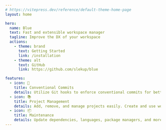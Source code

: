 ```yaml
---
# https://vitepress.dev/reference/default-theme-home-page
layout: home

hero:
  name: Blue
  text: Fast and extensible workspace manager
  tagline: Improve the DX of your workspace
  actions:
    - theme: brand
      text: Getting Started
      link: /installation
    - theme: alt
      text: GitHub
      link: https://github.com/slekup/blue

features:
  - icon: 🚀
    title: Conventional Commits
    details: Utilize Git hooks to enforce conventional commits for better readability.
  - icon: 📚
    title: Project Management
    details: Add, remove, and manage projects easily. Create and use workspace templates.
  - icon: 📦
    title: Maintenance
    details: Update dependencies, languages, package managers, and more with a single command.
---
```

